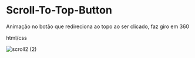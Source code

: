 # Scroll-To-Top-Button
Animação no botão que redireciona ao topo ao ser clicado, faz giro em 360

html/css


![scroll2 (2)](https://user-images.githubusercontent.com/46541402/75500401-99a18300-59ab-11ea-975b-b744d761437c.gif)

